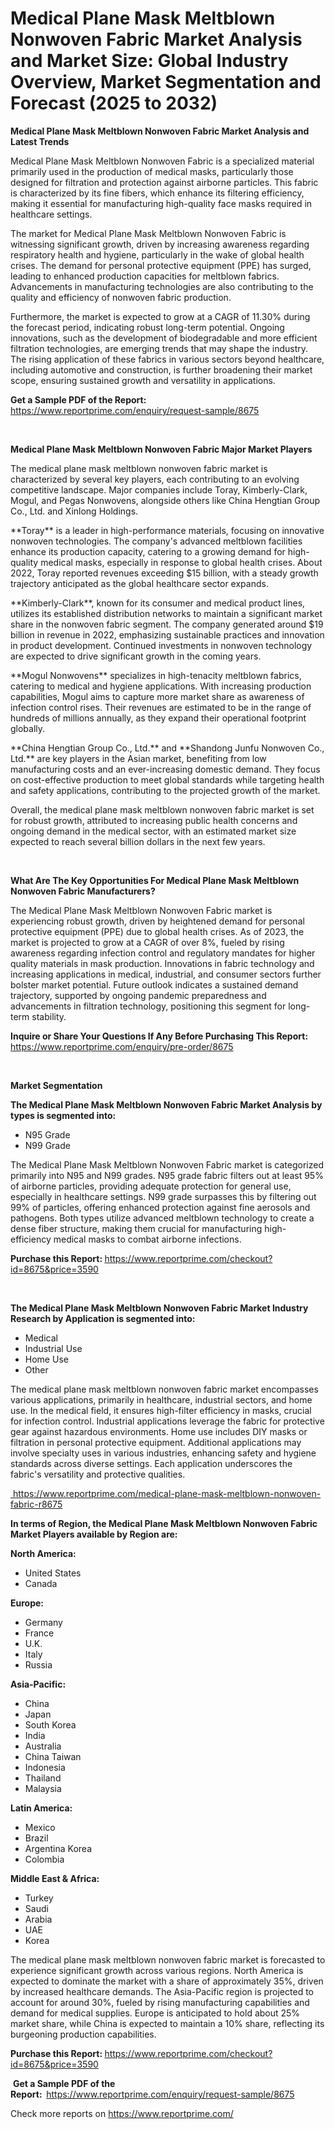 <p><h1>Medical Plane Mask Meltblown Nonwoven Fabric Market Analysis and Market Size: Global Industry Overview, Market Segmentation and Forecast (2025 to 2032)</h1></p><p><strong>Medical Plane Mask Meltblown Nonwoven Fabric Market Analysis and Latest Trends</strong></p>
<p><p>Medical Plane Mask Meltblown Nonwoven Fabric is a specialized material primarily used in the production of medical masks, particularly those designed for filtration and protection against airborne particles. This fabric is characterized by its fine fibers, which enhance its filtering efficiency, making it essential for manufacturing high-quality face masks required in healthcare settings.</p><p>The market for Medical Plane Mask Meltblown Nonwoven Fabric is witnessing significant growth, driven by increasing awareness regarding respiratory health and hygiene, particularly in the wake of global health crises. The demand for personal protective equipment (PPE) has surged, leading to enhanced production capacities for meltblown fabrics. Advancements in manufacturing technologies are also contributing to the quality and efficiency of nonwoven fabric production.</p><p>Furthermore, the market is expected to grow at a CAGR of 11.30% during the forecast period, indicating robust long-term potential. Ongoing innovations, such as the development of biodegradable and more efficient filtration technologies, are emerging trends that may shape the industry. The rising application of these fabrics in various sectors beyond healthcare, including automotive and construction, is further broadening their market scope, ensuring sustained growth and versatility in applications.</p></p>
<p><strong>Get a Sample PDF of the Report:&nbsp;</strong> <a href="https://www.reportprime.com/enquiry/request-sample/8675?utm_campaign=3221&utm_medium=2&utm_source=Github&utm_content=ia&utm_term=20032025&utm_id=medical-plane-mask-meltblown-nonwoven-fabric">https://www.reportprime.com/enquiry/request-sample/8675</a></p>
<p>&nbsp;</p>
<p><strong>Medical Plane Mask Meltblown Nonwoven Fabric Major Market Players</strong></p>
<p><p>The medical plane mask meltblown nonwoven fabric market is characterized by several key players, each contributing to an evolving competitive landscape. Major companies include Toray, Kimberly-Clark, Mogul, and Pegas Nonwovens, alongside others like China Hengtian Group Co., Ltd. and Xinlong Holdings.</p><p>**Toray** is a leader in high-performance materials, focusing on innovative nonwoven technologies. The company's advanced meltblown facilities enhance its production capacity, catering to a growing demand for high-quality medical masks, especially in response to global health crises. About 2022, Toray reported revenues exceeding $15 billion, with a steady growth trajectory anticipated as the global healthcare sector expands.</p><p>**Kimberly-Clark**, known for its consumer and medical product lines, utilizes its established distribution networks to maintain a significant market share in the nonwoven fabric segment. The company generated around $19 billion in revenue in 2022, emphasizing sustainable practices and innovation in product development. Continued investments in nonwoven technology are expected to drive significant growth in the coming years.</p><p>**Mogul Nonwovens** specializes in high-tenacity meltblown fabrics, catering to medical and hygiene applications. With increasing production capabilities, Mogul aims to capture more market share as awareness of infection control rises. Their revenues are estimated to be in the range of hundreds of millions annually, as they expand their operational footprint globally.</p><p>**China Hengtian Group Co., Ltd.** and **Shandong Junfu Nonwoven Co., Ltd.** are key players in the Asian market, benefiting from low manufacturing costs and an ever-increasing domestic demand. They focus on cost-effective production to meet global standards while targeting health and safety applications, contributing to the projected growth of the market.</p><p>Overall, the medical plane mask meltblown nonwoven fabric market is set for robust growth, attributed to increasing public health concerns and ongoing demand in the medical sector, with an estimated market size expected to reach several billion dollars in the next few years.</p></p>
<p>&nbsp;</p>
<p><strong>What Are The Key Opportunities For Medical Plane Mask Meltblown Nonwoven Fabric Manufacturers?</strong></p>
<p><p>The Medical Plane Mask Meltblown Nonwoven Fabric market is experiencing robust growth, driven by heightened demand for personal protective equipment (PPE) due to global health crises. As of 2023, the market is projected to grow at a CAGR of over 8%, fueled by rising awareness regarding infection control and regulatory mandates for higher quality materials in mask production. Innovations in fabric technology and increasing applications in medical, industrial, and consumer sectors further bolster market potential. Future outlook indicates a sustained demand trajectory, supported by ongoing pandemic preparedness and advancements in filtration technology, positioning this segment for long-term stability.</p></p>
<p><strong>Inquire or Share Your Questions If Any Before Purchasing This Report:</strong> <a href="https://www.reportprime.com/enquiry/pre-order/8675?utm_campaign=3221&utm_medium=2&utm_source=Github&utm_content=ia&utm_term=20032025&utm_id=medical-plane-mask-meltblown-nonwoven-fabric">https://www.reportprime.com/enquiry/pre-order/8675</a></p>
<p>&nbsp;</p>
<p><strong>Market Segmentation</strong></p>
<p><strong>The Medical Plane Mask Meltblown Nonwoven Fabric Market Analysis by types is segmented into:</strong></p>
<p><ul><li>N95 Grade</li><li>N99 Grade</li></ul></p>
<p><p>The Medical Plane Mask Meltblown Nonwoven Fabric market is categorized primarily into N95 and N99 grades. N95 grade fabric filters out at least 95% of airborne particles, providing adequate protection for general use, especially in healthcare settings. N99 grade surpasses this by filtering out 99% of particles, offering enhanced protection against fine aerosols and pathogens. Both types utilize advanced meltblown technology to create a dense fiber structure, making them crucial for manufacturing high-efficiency medical masks to combat airborne infections.</p></p>
<p><strong>Purchase this Report:&nbsp;</strong><a href="https://www.reportprime.com/checkout?id=8675&price=3590&utm_campaign=3221&utm_medium=2&utm_source=Github&utm_content=ia&utm_term=20032025&utm_id=medical-plane-mask-meltblown-nonwoven-fabric">https://www.reportprime.com/checkout?id=8675&price=3590</a></p>
<p>&nbsp;</p>
<p><strong>The Medical Plane Mask Meltblown Nonwoven Fabric Market Industry Research by Application is segmented into:</strong></p>
<p><ul><li>Medical</li><li>Industrial Use</li><li>Home Use</li><li>Other</li></ul></p>
<p><p>The medical plane mask meltblown nonwoven fabric market encompasses various applications, primarily in healthcare, industrial sectors, and home use. In the medical field, it ensures high-filter efficiency in masks, crucial for infection control. Industrial applications leverage the fabric for protective gear against hazardous environments. Home use includes DIY masks or filtration in personal protective equipment. Additional applications may involve specialty uses in various industries, enhancing safety and hygiene standards across diverse settings. Each application underscores the fabric's versatility and protective qualities.</p></p>
<p><a href="https://www.reportprime.com/medical-plane-mask-meltblown-nonwoven-fabric-r8675?utm_campaign=3221&utm_medium=2&utm_source=Github&utm_content=ia&utm_term=20032025&utm_id=medical-plane-mask-meltblown-nonwoven-fabric">&nbsp;https://www.reportprime.com/medical-plane-mask-meltblown-nonwoven-fabric-r8675</a></p>
<p><strong>In terms of Region, the Medical Plane Mask Meltblown Nonwoven Fabric Market Players available by Region are:</strong></p>
<p>
    <p> <strong> North America: </strong>
        <ul>
            <li>United States</li>
            <li>Canada</li>
        </ul>
        </p> 
    <p> <strong> Europe: </strong>
        <ul>
            <li>Germany</li>
            <li>France</li>
            <li>U.K.</li>
            <li>Italy</li>
            <li>Russia</li>
        </ul>
        </p> 
    <p> <strong> Asia-Pacific: </strong>
        <ul>
            <li>China</li>
            <li>Japan</li>
            <li>South Korea</li>
            <li>India</li>
            <li>Australia</li>
            <li>China Taiwan</li>
            <li>Indonesia</li>
            <li>Thailand</li>
            <li>Malaysia</li>
        </ul>
        </p> 
    <p> <strong> Latin America: </strong>
        <ul>
            <li>Mexico</li>
            <li>Brazil</li>
            <li>Argentina Korea</li>
            <li>Colombia</li>
        </ul>
        </p> 
    <p> <strong> Middle East & Africa: </strong>
        <ul>
            <li>Turkey</li>
            <li>Saudi</li>
            <li>Arabia</li>
            <li>UAE</li>
            <li>Korea</li>
        </ul>
    </p>
    </p>
<p><p>The medical plane mask meltblown nonwoven fabric market is forecasted to experience significant growth across various regions. North America is expected to dominate the market with a share of approximately 35%, driven by increased healthcare demands. The Asia-Pacific region is projected to account for around 30%, fueled by rising manufacturing capabilities and demand for medical supplies. Europe is anticipated to hold about 25% market share, while China is expected to maintain a 10% share, reflecting its burgeoning production capabilities.</p></p>
<p><strong>Purchase this Report: </strong><a href="https://www.reportprime.com/checkout?id=8675&price=3590&utm_campaign=3221&utm_medium=2&utm_source=Github&utm_content=ia&utm_term=20032025&utm_id=medical-plane-mask-meltblown-nonwoven-fabric">https://www.reportprime.com/checkout?id=8675&price=3590</a></p>
<p>&nbsp;<strong>Get a Sample PDF of the Report:&nbsp;&nbsp;</strong><a href="https://www.reportprime.com/enquiry/request-sample/8675?utm_campaign=3221&utm_medium=2&utm_source=Github&utm_content=ia&utm_term=20032025&utm_id=medical-plane-mask-meltblown-nonwoven-fabric">https://www.reportprime.com/enquiry/request-sample/8675</a></p>
<p><strong></strong></p>
<p>Check more reports on <a href="https://www.reportprime.com/?utm_campaign=3221&utm_medium=2&utm_source=Github&utm_content=ia&utm_term=20032025&utm_id=medical-plane-mask-meltblown-nonwoven-fabric">https://www.reportprime.com/</a></p>